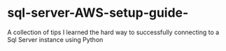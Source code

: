 # sql-server-AWS-setup-guide-
A collection of tips I learned the hard way to successfully connecting to a Sql Server instance using Python
